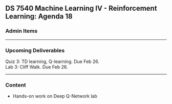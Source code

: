 ## DS 7540 Machine Learning IV - Reinforcement Learning: Agenda 18


### Admin Items


---

### Upcoming Deliverables

Quiz 3: TD learning, Q-learning. Due Feb 26.  
Lab 3: Cliff Walk. Due Feb 26.

---

### Content

- Hands-on work on Deep Q-Network lab

